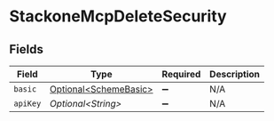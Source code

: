 # StackoneMcpDeleteSecurity


## Fields

| Field                                                            | Type                                                             | Required                                                         | Description                                                      |
| ---------------------------------------------------------------- | ---------------------------------------------------------------- | ---------------------------------------------------------------- | ---------------------------------------------------------------- |
| `basic`                                                          | [Optional\<SchemeBasic>](../../models/components/SchemeBasic.md) | :heavy_minus_sign:                                               | N/A                                                              |
| `apiKey`                                                         | *Optional\<String>*                                              | :heavy_minus_sign:                                               | N/A                                                              |